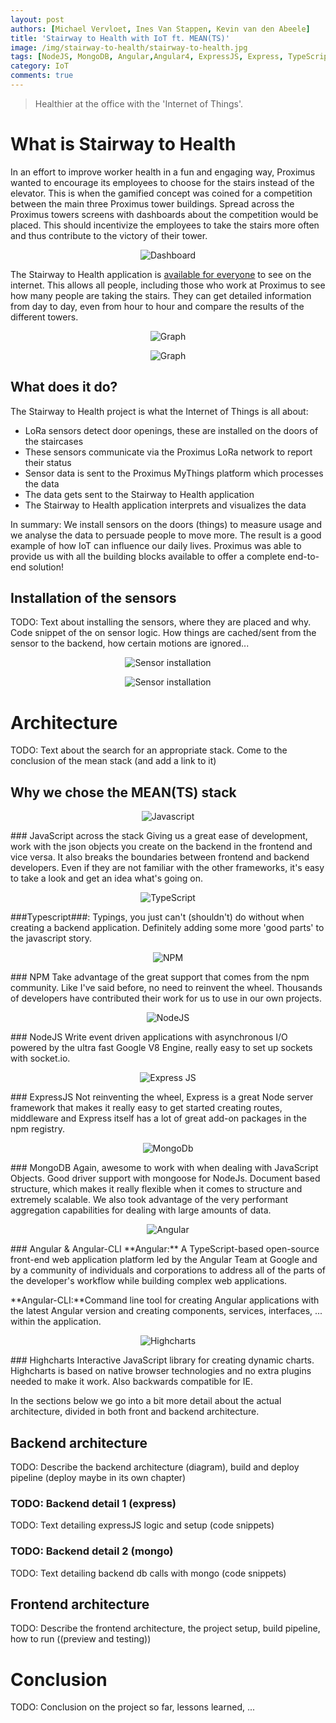 ```yaml
---
layout: post
authors: [Michael Vervloet, Ines Van Stappen, Kevin van den Abeele]
title: 'Stairway to Health with IoT ft. MEAN(TS)'
image: /img/stairway-to-health/stairway-to-health.jpg
tags: [NodeJS, MongoDB, Angular,Angular4, ExpressJS, Express, TypeScript, Angular-CLI, Gulp, Internet of Things, IoT, LoRa, Proximus]
category: IoT
comments: true
---
```


> Healthier at the office with the 'Internet of Things'.

# What is Stairway to Health
In an effort to improve worker health in a fun and engaging way, Proximus wanted to encourage its employees to choose for the stairs instead of the elevator. 
This is when the gamified concept was coined for a competition between the main three Proximus tower buildings.
Spread across the Proximus towers screens with dashboards about the competition would be placed.
This should incentivize the employees to take the stairs more often and thus contribute to the victory of their tower.

<p style="text-align: center;">
  <img class="image fit" style="max-width: 600px; margin:0px auto;" alt="Dashboard" src="/img/stairway-to-health/dashboard1.jpg">
</p>

The Stairway to Health application is [available for everyone](https://www.stairwaytohealth.be) to see on the internet.
This allows all people, including those who work at Proximus to see how many people are taking the stairs.
They can get detailed information from day to day, even from hour to hour and compare the results of the different towers.

<p style="text-align: center;">
  <img class="image fit" style="max-width: 600px; margin:0px auto;" alt="Graph" src="/img/stairway-to-health/graph1.jpg">
</p>

<p style="text-align: center;">
  <img class="image fit" style="max-width: 600px; margin:0px auto;" alt="Graph" src="/img/stairway-to-health/graph2.jpg">
</p>


## What does it do?
The Stairway to Health project is what the Internet of Things is all about:
 - LoRa sensors detect door openings, these are installed on the doors of the staircases 
 - These sensors communicate via the Proximus LoRa network to report their status
 - Sensor data is sent to the Proximus MyThings platform which processes the data
 - The data gets sent to the Stairway to Health application
 - The Stairway to Health application interprets and visualizes the data
 
 In summary: 
 We install sensors on the doors (things) to measure usage and we analyse the data to persuade people to move more. 
 The result is a good example of how IoT can influence our daily lives. 
 Proximus  was able to provide us with all the building blocks available to offer a complete end-to-end solution!


## Installation of the sensors
TODO: Text about installing the sensors, where they are placed and why. Code snippet of the on sensor logic. 
How things are cached/sent from the sensor to the backend, how certain motions are ignored...

<p style="text-align: center;">
  <img class="image fit" style="max-width: 600px; margin:0px auto;" alt="Sensor installation" src="/img/stairway-to-health/sensor1.jpg">
</p>

<p style="text-align: center;">
  <img class="image fit" style="max-width: 600px; margin:0px auto;" alt="Sensor installation" src="/img/stairway-to-health/sensor2.jpg">
</p>


# Architecture
TODO: Text about the search for an appropriate stack. 
Come to the conclusion of the mean stack (and add a link to it)


## Why we chose the MEAN(TS) stack

<p style="text-align: center;">
  <img class="image fit" style="max-width: 250px; margin:0px auto;" alt="Javascript" src="/img/stairway-to-health/javascript.png">
</p>
### JavaScript across the stack
Giving us  a great ease of development, work with the json objects you create on the backend in the frontend and vice versa. 
It also breaks the boundaries between frontend and backend developers. 
Even if they are not familiar with the other frameworks, it's easy to take a look and get an idea what's going on.

<p style="text-align: center;">
  <img class="image fit" style="max-width: 250px; margin:0px auto;" alt="TypeScript" src="/img/stairway-to-health/typescript.png">
</p>
###Typescript###: 
Typings, you just can't (shouldn't) do without when creating a backend application. 
Definitely adding some more 'good parts' to the javascript story.

<p style="text-align: center;">
  <img class="image fit" style="max-width: 250px; margin:0px auto;" alt="NPM" src="/img/stairway-to-health/npm.png">
</p>
### NPM
Take advantage of the great support that comes from the npm community.  
Like I've said before, no need to reinvent the wheel. 
Thousands of developers have contributed their work for us to use in our own projects.

<p style="text-align: center;">
  <img class="image fit" style="max-width: 250px; margin:0px auto;" alt="NodeJS" src="/img/stairway-to-health/node.png">
</p>
### NodeJS
Write event driven applications with asynchronous I/O powered by the ultra fast Google V8 Engine, really easy to set up sockets with socket.io.

<p style="text-align: center;">
  <img class="image fit" style="max-width: 250px; margin:0px auto;" alt="Express JS" src="/img/stairway-to-health/ExpressJS.png">
</p>
### ExpressJS
Not reinventing the wheel, Express is a great Node server framework that makes it really easy to get started creating routes, middleware and Express itself has a lot of great add-on packages in the npm registry.

<p style="text-align: center;">
  <img class="image fit" style="max-width: 250px; margin:0px auto;" alt="MongoDb" src="/img/stairway-to-health/mongo.png">
</p>
### MongoDB
Again, awesome to work with when dealing with JavaScript Objects. 
Good driver support with mongoose for NodeJs. Document based structure, which makes it really flexible when it comes to structure and extremely scalable. 
We also took advantage of the very performant aggregation capabilities for dealing with large amounts of data.

<p style="text-align: center;">
  <img class="image fit" style="max-width: 250px; margin:0px auto;" alt="Angular" src="/img/stairway-to-health/angular.png">
</p>
### Angular &amp; Angular-CLI
**Angular:** A TypeScript-based open-source front-end web application platform led by the Angular Team at Google and by a community of individuals and corporations to address all of the parts of the developer's workflow while building complex web applications. 

**Angular-CLI:**Command line tool for creating Angular applications with the latest Angular version and creating components, services, interfaces, ... within the application.

<p style="text-align: center;">
  <img class="image fit" style="max-width: 250px; margin:0px auto;" alt="Highcharts" src="/img/stairway-to-health/highchart.png">
</p>
### Highcharts 
Interactive JavaScript library for creating dynamic charts. 
Highcharts is based on native browser technologies and no extra plugins needed to make it work. 
Also backwards compatible for IE.


In the sections below we go into a bit more detail about the actual architecture, divided in both front and backend architecture.

## Backend architecture
TODO: Describe the backend architecture (diagram), build and deploy pipeline (deploy maybe in its own chapter)


### TODO: Backend detail 1 (express)
TODO: Text detailing expressJS logic and setup (code snippets)


### TODO: Backend detail 2 (mongo)
TODO: Text detailing backend db calls with mongo (code snippets)


## Frontend architecture
TODO: Describe the frontend architecture, the project setup, build pipeline, how to run ((preview and testing))


# Conclusion
TODO: Conclusion on the project so far, lessons learned, ...